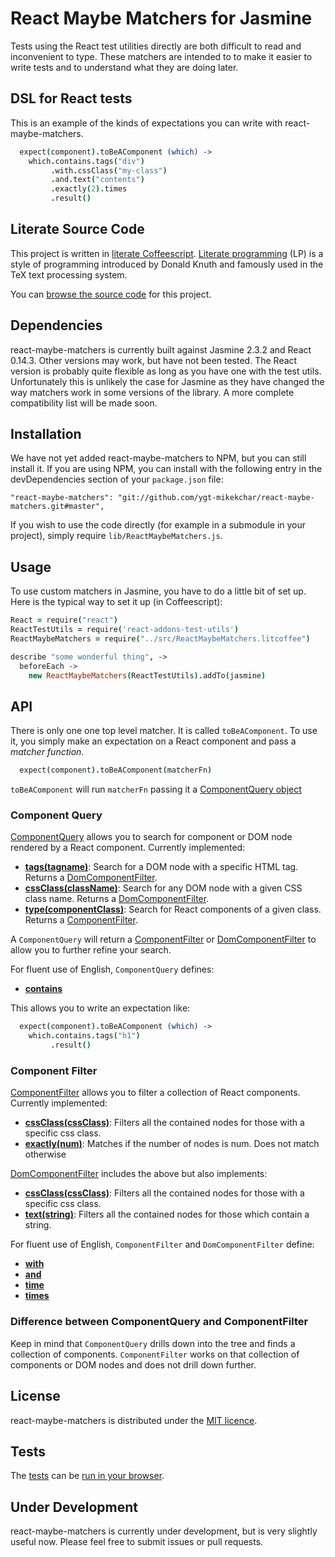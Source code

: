 # React Maybe Matchers for Jasmine

Tests using the React test utilities directly are both difficult to read
and inconvenient to type. These matchers are intended to to make it
easier to write tests and to understand what they are doing later.

## DSL for React tests

This is an example of the kinds of expectations you can write
with react-maybe-matchers.

```coffee
  expect(component).toBeAComponent (which) ->
    which.contains.tags("div")
         .with.cssClass("my-class")
         .and.text("contents")
         .exactly(2).times
         .result()
```

## Literate Source Code

This project is written in
[literate Coffeescript](http://coffeescript.org/#literate).
[Literate programming](https://en.wikipedia.org/wiki/Literate_programming)
(LP) is a style of programming introduced by Donald Knuth and famously
used in the TeX text processing system.

You can
[browse the source code](src/ReactMaybeMatchers.litcoffee#react-maybe-matchers-for-jasmine)
for this project.

## Dependencies

react-maybe-matchers is currently built against Jasmine 2.3.2 and React 0.14.3.
Other versions may work, but have not been tested.  The React version is
probably quite flexible as long as you have one with the test utils.  Unfortunately
this is unlikely the case for Jasmine as they have changed the way matchers
work in some versions of the library.  A more complete compatibility list will
be made soon.

## Installation

We have not yet added react-maybe-matchers to NPM, but you can still install it.
If you are using NPM, you can install with the following
entry in the devDependencies section of your `package.json` file:

```
"react-maybe-matchers": "git://github.com/ygt-mikekchar/react-maybe-matchers.git#master",
```

If you wish to use the code directly (for example in a submodule in your project),
simply require `lib/ReactMaybeMatchers.js`.

## Usage

To use custom matchers in Jasmine, you have to do a little bit of set up.  Here
is the typical way to set it up (in Coffeescript):

```coffee
React = require("react")
ReactTestUtils = require('react-addons-test-utils')
ReactMaybeMatchers = require("../src/ReactMaybeMatchers.litcoffee")

describe "some wonderful thing", ->
  beforeEach ->
    new ReactMaybeMatchers(ReactTestUtils).addTo(jasmine)
```

## API

There is only one one top level matcher.  It is called `toBeAComponent`.
To use it, you simply make an expectation on a React component and
pass a *matcher function*.

```coffee
  expect(component).toBeAComponent(matcherFn)
```

`toBeAComponent` will run `matcherFn` passing it a
[ComponentQuery object](src/ComponentQuery.litcoffee#componentquery)

### Component Query

[ComponentQuery](src/ComponentQuery.litcoffee#componentquery) allows you to
search for component or DOM node rendered by a React component.  Currently implemented:

  - **[tags(tagname)](src/ComponentQuery.litcoffee#testing-for-dom-tags)**:
    Search for a DOM node with a specific HTML tag.  Returns a
    [DomComponentFilter](src/DomComponentFilter.litcoffee#domcomponentfilter).
  - **[cssClass(className)](src/ComponentQuery.litcoffee#testing-directly-for-dom-with-class)**:
    Search for any DOM node with a given CSS class name. Returns a
    [DomComponentFilter](src/DomComponentFilter.litcoffee#domcomponentfilter).
  - **[type(componentClass)](src/ComponentQuery.litcoffee#testing-for-react-component-types)**:
    Search for React components of a given class. Returns a
    [ComponentFilter](src/ComponentFilter.litcoffee#componentfilter).

A `ComponentQuery` will return a [ComponentFilter](src/ComponentFilter.litcoffee#componentfilter)
or  [DomComponentFilter](src/DomComponentFilter.litcoffee#domcomponentfilter)
to allow you to further refine your search.

For fluent use of English, `ComponentQuery` defines:

  - **[contains](src/ComponentQuery.litcoffee#english-helpers)**

This allows you to write an expectation like:

```coffee
  expect(component).toBeAComponent (which) ->
    which.contains.tags("h1")
         .result()
```

### Component Filter

[ComponentFilter](src/ComponentFilter.litcoffee#componentfilter) allows you to
filter a collection of React components.  Currently implemented:

  - **[cssClass(cssClass)](src/ComponentFilter.litcoffee#filtering-nodes-by-css-class)**:
    Filters all the contained nodes for those with a specific css class.
  - **[exactly(num)](src/ComponentFilter.litcoffee#enforcing-the-number-of-nodes)**:
    Matches if the number of nodes is num.  Does not match otherwise

[DomComponentFilter](src/DomComponentFilter.litcoffee#domcomponentfilter) includes
the above but also implements:

  - **[cssClass(cssClass)](src/DomComponentFilter.litcoffee#filtering-nodes-by-css-class)**:
    Filters all the contained nodes for those with a specific css class.
  - **[text(string)](src/DomComponentFilter.litcoffee#filtering-nodes-containing-text)**:
    Filters all the contained nodes for those which contain a string.

For fluent use of English, `ComponentFilter` and `DomComponentFilter` define:

  - **[with](src/ComponentFilter.litcoffee#english-helpers)**
  - **[and](src/ComponentFilter.litcoffee#english-helpers)**
  - **[time](src/ComponentFilter.litcoffee#english-helpers)**
  - **[times](src/ComponentFilter.litcoffee#english-helpers)**

### Difference between ComponentQuery and ComponentFilter

Keep in mind that `ComponentQuery` drills down into the tree and finds a collection
of components.  `ComponentFilter` works on that collection of components or DOM
nodes and does not drill down further.

## License

react-maybe-matchers is distributed under the [MIT licence](./LICENSE).

## Tests

The [tests](./spec/spec.litcoffee)
can be
[run in your browser](http://ygt-mikekchar.github.io/react-maybe-matchers/spec/index.html).

## Under Development

react-maybe-matchers is currently under development, but is very slightly
useful now.  Please feel free to submit issues or pull requests.
